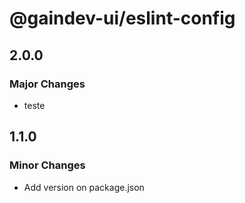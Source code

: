 # @gaindev-ui/eslint-config

## 2.0.0

### Major Changes

- teste

## 1.1.0

### Minor Changes

- Add version on package.json
